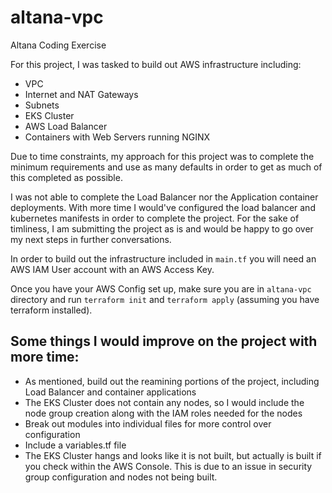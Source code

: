 # altana-vpc
Altana Coding Exercise

For this project, I was tasked to build out AWS infrastructure including:
- VPC
- Internet and NAT Gateways
- Subnets
- EKS Cluster
- AWS Load Balancer
- Containers with Web Servers running NGINX

Due to time constraints, my approach for this project was to complete the minimum requirements and use as many defaults in order to get as much of this completed as possible. 

I was not able to complete the Load Balancer nor the Application container deployments. With more time I would've configured the load balancer and kubernetes manifests in order to complete the project. For the sake of timliness, I am submitting the project as is and would be happy to go over my next steps in further conversations.

In order to build out the infrastructure included in `main.tf` you will need an AWS IAM User account with an AWS Access Key.

Once you have your AWS Config set up, make sure you are in `altana-vpc` directory and run `terraform init` and `terraform apply` (assuming you have terraform installed).

## Some things I would improve on the project with more time:
- As mentioned, build out the reamining portions of the project, including Load Balancer and container applications
- The EKS Cluster does not contain any nodes, so I would include the node group creation along with the IAM roles needed for the nodes
- Break out modules into individual files for more control over configuration
- Include a variables.tf file
- The EKS Cluster hangs and looks like it is not built, but actually is built if you check within the AWS Console. This is due to an issue in security group configuration and nodes not being built. 
